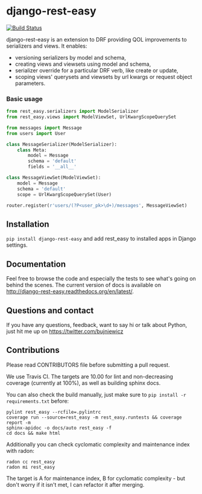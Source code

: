 django-rest-easy
================

[![Build Status](https://travis-ci.org/TelmedIQ/django-rest-easy.svg)](https://travis-ci.org/TelmedIQ/django-rest-easy)

django-rest-easy is an extension to DRF providing QOL improvements to serializers and views.
It enables:

* versioning serializers by model and schema,
* creating views and viewsets using model and schema,
* serializer override for a particular DRF verb, like create or update,
* scoping views\' querysets and viewsets by url kwargs or request object parameters.

### Basic usage

```python
from rest_easy.serializers import ModelSerializer
from rest_easy.views import ModelViewSet, UrlKwargScopeQuerySet

from messages import Message
from users import User

class MessageSerializer(ModelSerializer):
    class Meta:
        model = Message
        schema = 'default'
        fields = '__all__'

class MessageViewSet(ModelViewSet):
    model = Message
    schema = 'default'
    scope = UrlKwargScopeQuerySet(User)

router.register(r'users/(?P<user_pk>\d+)/messages', MessageViewSet)
```

Installation
------------
`pip install django-rest-easy` and add rest_easy to installed apps in Django settings.

Documentation
-------------

Feel free to browse the code and especially the tests to see what's going on behind the scenes.
The current version of docs is available on http://django-rest-easy.readthedocs.org/en/latest/.

Questions and contact
---------------------

If you have any questions, feedback, want to say hi or talk about Python, just hit me up on
https://twitter.com/bujniewicz

Contributions
-------------

Please read CONTRIBUTORS file before submitting a pull request.

We use Travis CI. The targets are 10.00 for lint and non-decreasing coverage (currently at 100%), as well as
building sphinx docs.

You can also check the build manually, just make sure to `pip install -r requirements.txt` before:

```
pylint rest_easy --rcfile=.pylintrc
coverage run --source=rest_easy -m rest_easy.runtests && coverage report -m
sphinx-apidoc -o docs/auto rest_easy -f
cd docs && make html
```

Additionally you can check cyclomatic complexity and maintenance index with radon:

```
radon cc rest_easy
radon mi rest_easy
```

The target is A for maintenance index, B for cyclomatic complexity - but don't worry if it isn't met, I can
refactor it after merging.

